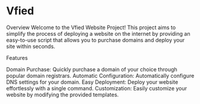 # Vfied
Overview
Welcome to the Vfied Website Project! This project aims to simplify the process of deploying a website on the internet by providing an easy-to-use script that allows you to purchase domains and deploy your site within seconds.

Features 

Domain Purchase: Quickly purchase a domain of your choice through popular domain registrars.
Automatic Configuration: Automatically configure DNS settings for your domain.
Easy Deployment: Deploy your website effortlessly with a single command.
Customization: Easily customize your website by modifying the provided templates.

